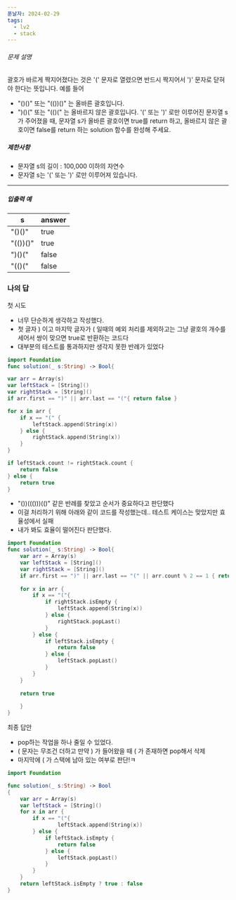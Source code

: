 ```yaml
---
푼날자: 2024-02-29
tags:
  - lv2
  - stack
---
```


###### 문제 설명
괄호가 바르게 짝지어졌다는 것은 '(' 문자로 열렸으면 반드시 짝지어서 ')' 문자로 닫혀야 한다는 뜻입니다. 예를 들어
- "()()" 또는 "(())()" 는 올바른 괄호입니다.
- ")()(" 또는 "(()(" 는 올바르지 않은 괄호입니다.
'(' 또는 ')' 로만 이루어진 문자열 s가 주어졌을 때, 문자열 s가 올바른 괄호이면 true를 return 하고, 올바르지 않은 괄호이면 false를 return 하는 solution 함수를 완성해 주세요.
##### 제한사항
- 문자열 s의 길이 : 100,000 이하의 자연수
- 문자열 s는 '(' 또는 ')' 로만 이루어져 있습니다.
---
##### 입출력 예
|s|answer|
|---|---|
|"()()"|true|
|"(())()"|true|
|")()("|false|
|"(()("|false|

### 나의 답
첫 시도 
- 너무 단순하게 생각하고 작성했다.
- 첫 글자 ) 이고 마지막 글자가 ( 일때의 예외 처리를 제외하고는 그냥 괄호의 개수를 세어서 쌍이 맞으면 true로 반환하는 코드다
- 대부분의 테스트를 통과하지만 생각지 못한 반례가 있었다
```swift
import Foundation
func solution(_ s:String) -> Bool{

var arr = Array(s)
var leftStack = [String]()
var rightStack = [String]()
if arr.first == ")" || arr.last == "("{ return false }

for x in arr {
	if x == "(" {
		leftStack.append(String(x))
	} else {
		rightStack.append(String(x))
	}
}

if leftStack.count != rightStack.count { 
	return false 
} else { 
	return true
}
```

- "())((()))(()" 같은 반례를 찾았고 순서가 중요하다고 판단했다
- 이걸 처리하기 위해 아래와 같이 코드를 작성했는데.. 테스트 케이스는 맞았지만 효율성에서 실패
- 내가 봐도 효율이 떨어진다 판단했다.
```swift
import Foundation
func solution(_ s:String) -> Bool{
	var arr = Array(s)
	var leftStack = [String]()
	var rightStack = [String]()
	if arr.first == ")" || arr.last == "(" || arr.count % 2 == 1 { return false }
	
	for x in arr {
		if x == "("{
			if rightStack.isEmpty {
				leftStack.append(String(x))
			} else {
				rightStack.popLast()
			}
		} else {
			if leftStack.isEmpty {
				return false
			} else {
				leftStack.popLast()
			}
		}
	}
	
	return true
	
	}
}
```

최종 답안
- pop하는 작업을 하나 줄일 수 있었다.
- ( 문자는 무조건 더하고 만약 ) 가 들어왔을 때 ( 가 존재하면 pop해서 삭제
- 마지막에 ( 가 스택에 남아 있는 여부로 판단!ㅋ
```swift
import Foundation

func solution(_ s:String) -> Bool
{
    var arr = Array(s)
    var leftStack = [String]()
    for x in arr {
        if x == "("{
                leftStack.append(String(x))
        } else {
            if leftStack.isEmpty {
                return false
            } else {
                leftStack.popLast()
            }
        }
    }
    return leftStack.isEmpty ? true : false
}
```